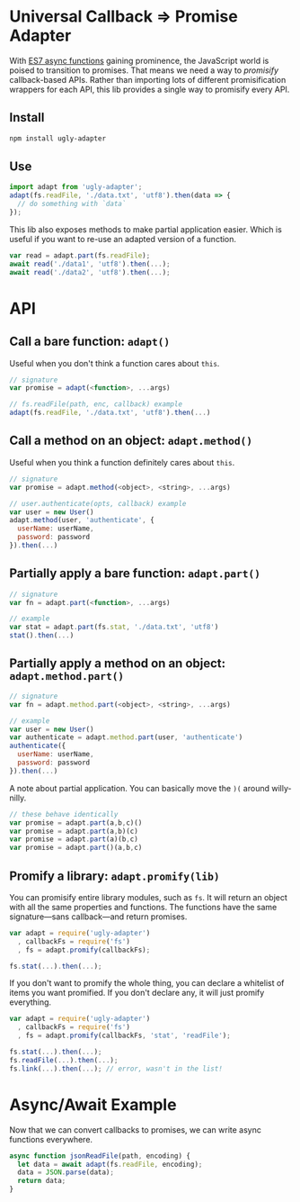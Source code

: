 # Universal Callback => Promise Adapter

With [ES7 async functions](https://jakearchibald.com/2014/es7-async-functions/) gaining prominence, the JavaScript world is poised to transition to promises.
That means we need a way to *promisify* callback-based APIs.
Rather than importing lots of different promisification wrappers for each API, this lib provides a single way to promisify every API.

## Install

```bash
npm install ugly-adapter
```

## Use

```js
import adapt from 'ugly-adapter';
adapt(fs.readFile, './data.txt', 'utf8').then(data => {
  // do something with `data`
});
```

This lib also exposes methods to make partial application easier.
Which is useful if you want to re-use an adapted version of a function.

```js
var read = adapt.part(fs.readFile);
await read('./data1', 'utf8').then(...);
await read('./data2', 'utf8').then(...);
```

# API

## Call a bare function: `adapt()`

Useful when you don't think a function cares about `this`.

```js
// signature
var promise = adapt(<function>, ...args)

// fs.readFile(path, enc, callback) example
adapt(fs.readFile, './data.txt', 'utf8').then(...)
```

## Call a method on an object: `adapt.method()`

Useful when you think a function definitely cares about `this`.

```js
// signature
var promise = adapt.method(<object>, <string>, ...args)

// user.authenticate(opts, callback) example
var user = new User()
adapt.method(user, 'authenticate', {
  userName: userName,
  password: password
}).then(...)
```

## Partially apply a bare function: `adapt.part()`

```js
// signature
var fn = adapt.part(<function>, ...args)

// example
var stat = adapt.part(fs.stat, './data.txt', 'utf8')
stat().then(...)
```

## Partially apply a method on an object: `adapt.method.part()`

```js
// signature
var fn = adapt.method.part(<object>, <string>, ...args)

// example
var user = new User()
var authenticate = adapt.method.part(user, 'authenticate')
authenticate({
  userName: userName,
  password: password
}).then(...)
```

A note about partial application.
You can basically move the `)(` around willy-nilly.

```js
// these behave identically
var promise = adapt.part(a,b,c)()
var promise = adapt.part(a,b)(c)
var promise = adapt.part(a)(b,c)
var promise = adapt.part()(a,b,c)
```

## Promify a library: `adapt.promify(lib)`

You can promisify entire library modules, such as `fs`.
It will return an object with all the same properties and functions.
The functions have the same signature—sans callback—and return promises.

```js
var adapt = require('ugly-adapter')
  , callbackFs = require('fs')
  , fs = adapt.promify(callbackFs);

fs.stat(...).then(...);
```

If you don't want to promify the whole thing, you can declare a whitelist of items you want promified.
If you don't declare any, it will just promify everything.

```js
var adapt = require('ugly-adapter')
  , callbackFs = require('fs')
  , fs = adapt.promify(callbackFs, 'stat', 'readFile');

fs.stat(...).then(...);
fs.readFile(...).then(...);
fs.link(...).then(...); // error, wasn't in the list!
```

# Async/Await Example

Now that we can convert callbacks to promises, we can write async functions everywhere.

```js
async function jsonReadFile(path, encoding) {
  let data = await adapt(fs.readFile, encoding);
  data = JSON.parse(data);
  return data;
}
```
